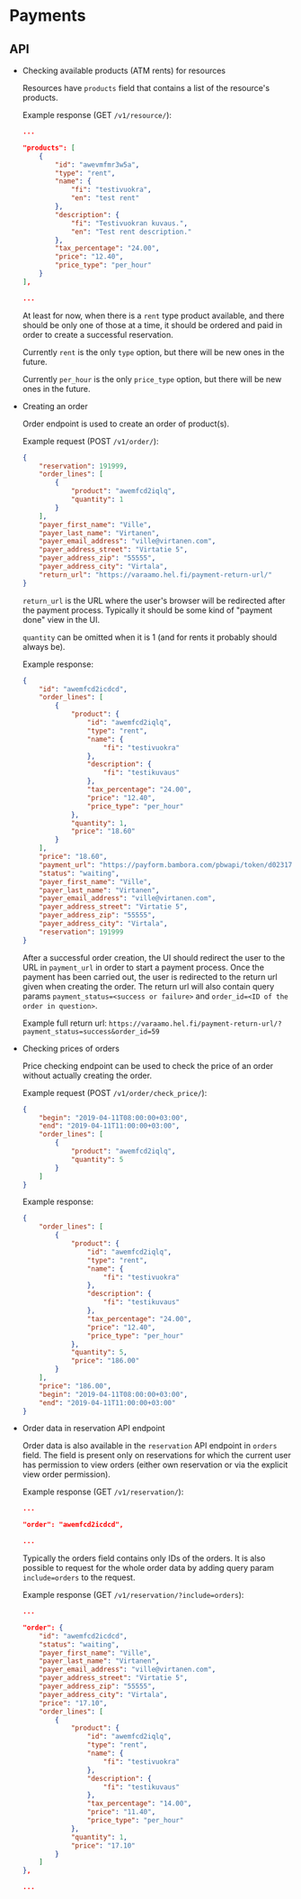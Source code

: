 # Payments

## API

- Checking available products (ATM rents) for resources

    Resources have `products` field that contains a list of the resource's products.

    Example response (GET `/v1/resource/`):

    ```json
    ...

    "products": [
        {
            "id": "awevmfmr3w5a",
            "type": "rent",
            "name": {
                "fi": "testivuokra",
                "en": "test rent"
            },
            "description": {
                "fi": "Testivuokran kuvaus.",
                "en": "Test rent description."
            },
            "tax_percentage": "24.00",
            "price": "12.40",
            "price_type": "per_hour"
        }
    ],

    ...
    ```

    At least for now, when there is a `rent` type product available, and there should be only one of those at a time, it should be ordered and paid in order to create a successful reservation.

    Currently `rent` is the only `type` option, but there will be new ones in the future.

    Currently `per_hour` is the only `price_type` option, but there will be new ones in the future.

- Creating an order

    Order endpoint is used to create an order of product(s).

    Example request (POST `/v1/order/`):

    ```json
    {
        "reservation": 191999,
        "order_lines": [
            {
                "product": "awemfcd2iqlq",
                "quantity": 1
            }
        ],
        "payer_first_name": "Ville",
        "payer_last_name": "Virtanen",
        "payer_email_address": "ville@virtanen.com",
        "payer_address_street": "Virtatie 5",
        "payer_address_zip": "55555",
        "payer_address_city": "Virtala",
        "return_url": "https://varaamo.hel.fi/payment-return-url/"
    }
    ```

    `return_url` is the URL where the user's browser will be redirected after the payment process. Typically it should be some kind of "payment done" view in the UI.

    `quantity` can be omitted when it is 1 (and for rents it probably should always be).

    Example response:

    ```json
    {
        "id": "awemfcd2icdcd",
        "order_lines": [
            {
                "product": {
                    "id": "awemfcd2iqlq",
                    "type": "rent",
                    "name": {
                        "fi": "testivuokra"
                    },
                    "description": {
                        "fi": "testikuvaus"
                    },
                    "tax_percentage": "24.00",
                    "price": "12.40",
                    "price_type": "per_hour"
                },
                "quantity": 1,
                "price": "18.60"
            }
        ],
        "price": "18.60",
        "payment_url": "https://payform.bambora.com/pbwapi/token/d02317692040937087a4c04c303dd0da14441f6f492346e40cea8e6a6c7ffc7c",
        "status": "waiting",
        "payer_first_name": "Ville",
        "payer_last_name": "Virtanen",
        "payer_email_address": "ville@virtanen.com",
        "payer_address_street": "Virtatie 5",
        "payer_address_zip": "55555",
        "payer_address_city": "Virtala",
        "reservation": 191999
    }
    ```

    After a successful order creation, the UI should redirect the user to the URL in `payment_url` in order to start a payment process. Once the payment has been carried out, the user is redirected to the return url given when creating the order. The return url will also contain query params `payment_status=<success or failure>` and `order_id=<ID of the order in question>`.

    Example full return url: `https://varaamo.hel.fi/payment-return-url/?payment_status=success&order_id=59`

- Checking prices of orders

    Price checking endpoint can be used to check the price of an order without actually creating the order.

    Example request (POST `/v1/order/check_price/`):

    ```json
    {
        "begin": "2019-04-11T08:00:00+03:00",
        "end": "2019-04-11T11:00:00+03:00",
        "order_lines": [
            {
                "product": "awemfcd2iqlq",
                "quantity": 5
            }
        ]
    }
    ```

    Example response:

    ```json
    {
        "order_lines": [
            {
                "product": {
                    "id": "awemfcd2iqlq",
                    "type": "rent",
                    "name": {
                        "fi": "testivuokra"
                    },
                    "description": {
                        "fi": "testikuvaus"
                    },
                    "tax_percentage": "24.00",
                    "price": "12.40",
                    "price_type": "per_hour"
                },
                "quantity": 5,
                "price": "186.00"
            }
        ],
        "price": "186.00",
        "begin": "2019-04-11T08:00:00+03:00",
        "end": "2019-04-11T11:00:00+03:00"
    }
    ```

- Order data in reservation API endpoint

    Order data is also available in the `reservation` API endpoint in `orders` field. The field is present only on reservations for which the current user has permission to view orders (either own reservation or via the explicit view order permission).

    Example response (GET `/v1/reservation/`):

    ```json
    ...

    "order": "awemfcd2icdcd",

    ...
    ```

    Typically the orders field contains only IDs of the orders. It is also possible to request for the whole order data by adding query param `include=orders` to the request.

    Example response (GET `/v1/reservation/?include=orders`):

    ```json
    ...

    "order": {
        "id": "awemfcd2icdcd",
        "status": "waiting",
        "payer_first_name": "Ville",
        "payer_last_name": "Virtanen",
        "payer_email_address": "ville@virtanen.com",
        "payer_address_street": "Virtatie 5",
        "payer_address_zip": "55555",
        "payer_address_city": "Virtala",
        "price": "17.10",
        "order_lines": [
            {
                "product": {
                    "id": "awemfcd2iqlq",
                    "type": "rent",
                    "name": {
                        "fi": "testivuokra"
                    },
                    "description": {
                        "fi": "testikuvaus"
                    },
                    "tax_percentage": "14.00",
                    "price": "11.40",
                    "price_type": "per_hour"
                },
                "quantity": 1,
                "price": "17.10"
            }
        ]
    },

    ...
    ```
